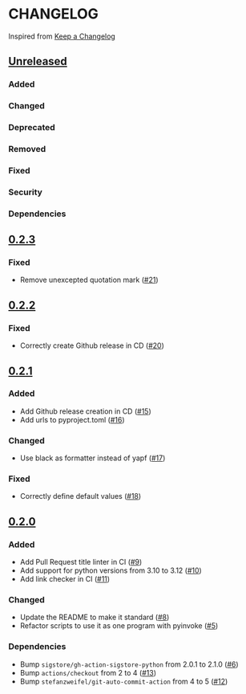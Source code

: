 # CHANGELOG
Inspired from [Keep a Changelog](https://keepachangelog.com/en/1.0.0/)

## [Unreleased]
### Added
### Changed
### Deprecated
### Removed
### Fixed
### Security
### Dependencies

## [0.2.3]
### Fixed
- Remove unexcepted quotation mark ([#21](https://github.com/MechanicalFlower/magic_combo/pull/21))

## [0.2.2]
### Fixed
- Correctly create Github release in CD ([#20](https://github.com/MechanicalFlower/magic_combo/pull/20))

## [0.2.1]
### Added
- Add Github release creation in CD ([#15](https://github.com/MechanicalFlower/magic_combo/pull/15))
- Add urls to pyproject.toml ([#16](https://github.com/MechanicalFlower/magic_combo/pull/16))
### Changed
- Use black as formatter instead of yapf ([#17](https://github.com/MechanicalFlower/magic_combo/pull/17))
### Fixed
- Correctly define default values ([#18](https://github.com/MechanicalFlower/magic_combo/pull/18))

## [0.2.0]
### Added
- Add Pull Request title linter in CI ([#9](https://github.com/MechanicalFlower/magic_combo/pull/9))
- Add support for python versions from 3.10 to 3.12 ([#10](https://github.com/MechanicalFlower/magic_combo/pull/10))
- Add link checker in CI ([#11](https://github.com/MechanicalFlower/magic_combo/pull/11))
### Changed
- Update the README to make it standard ([#8](https://github.com/MechanicalFlower/magic_combo/pull/8))
- Refactor scripts to use it as one program with pyinvoke ([#5](https://github.com/MechanicalFlower/magic_combo/pull/5))
### Dependencies
- Bump `sigstore/gh-action-sigstore-python` from 2.0.1 to 2.1.0 ([#6](https://github.com/MechanicalFlower/magic_combo/pull/6))
- Bump `actions/checkout` from 2 to 4 ([#13](https://github.com/MechanicalFlower/magic_combo/pull/13))
- Bump `stefanzweifel/git-auto-commit-action` from 4 to 5 ([#12](https://github.com/MechanicalFlower/magic_combo/pull/12))

[Unreleased]: https://github.com/MechanicalFlower/magic_combo/compare/0.2.3...HEAD
[0.2.3]: https://github.com/MechanicalFlower/magic_combo/compare/0.2.2...0.2.3
[0.2.2]: https://github.com/MechanicalFlower/magic_combo/compare/0.2.1...0.2.2
[0.2.1]: https://github.com/MechanicalFlower/magic_combo/compare/0.2.0...0.2.1
[0.2.0]: https://github.com/MechanicalFlower/magic_combo/compare/0.1.1...0.2.0
